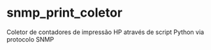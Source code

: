 # snmp_print_coletor
Coletor de contadores de impressão HP através de script Python via protocolo SNMP

